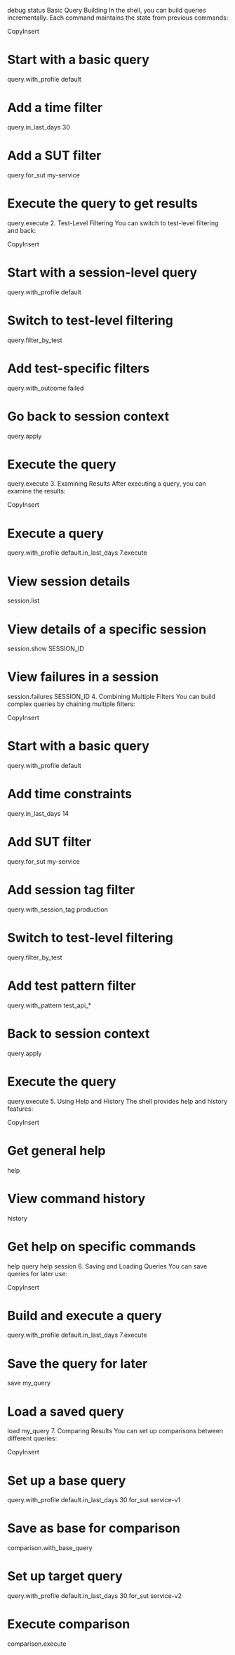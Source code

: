 debug status Basic Query Building
In the shell, you can build queries incrementally. Each command maintains the state from previous commands:

CopyInsert
# Start with a basic query
query.with_profile default

# Add a time filter
query.in_last_days 30

# Add a SUT filter
query.for_sut my-service

# Execute the query to get results
query.execute
2. Test-Level Filtering
You can switch to test-level filtering and back:

CopyInsert
# Start with a session-level query
query.with_profile default

# Switch to test-level filtering
query.filter_by_test

# Add test-specific filters
query.with_outcome failed

# Go back to session context
query.apply

# Execute the query
query.execute
3. Examining Results
After executing a query, you can examine the results:

CopyInsert
# Execute a query
query.with_profile default.in_last_days 7.execute

# View session details
session.list

# View details of a specific session
session.show SESSION_ID

# View failures in a session
session.failures SESSION_ID
4. Combining Multiple Filters
You can build complex queries by chaining multiple filters:

CopyInsert
# Start with a basic query
query.with_profile default

# Add time constraints
query.in_last_days 14

# Add SUT filter
query.for_sut my-service

# Add session tag filter
query.with_session_tag production

# Switch to test-level filtering
query.filter_by_test

# Add test pattern filter
query.with_pattern test_api_*

# Back to session context
query.apply

# Execute the query
query.execute
5. Using Help and History
The shell provides help and history features:

CopyInsert
# Get general help
help

# View command history
history

# Get help on specific commands
help query
help session
6. Saving and Loading Queries
You can save queries for later use:

CopyInsert
# Build and execute a query
query.with_profile default.in_last_days 7.execute

# Save the query for later
save my_query

# Load a saved query
load my_query
7. Comparing Results
You can set up comparisons between different queries:

CopyInsert
# Set up a base query
query.with_profile default.in_last_days 30.for_sut service-v1

# Save as base for comparison
comparison.with_base_query

# Set up target query
query.with_profile default.in_last_days 30.for_sut service-v2

# Execute comparison
comparison.execute
